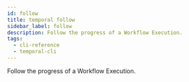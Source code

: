 ```yaml
---
id: follow
title: temporal follow
sidebar_label: follow
description: Follow the progress of a Workflow Execution.
tags:
  - cli-reference
  - temporal-cli
---
```


Follow the progress of a Workflow Execution.
